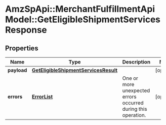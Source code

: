 # AmzSpApi::MerchantFulfillmentApiModel::GetEligibleShipmentServicesResponse

## Properties
Name | Type | Description | Notes
------------ | ------------- | ------------- | -------------
**payload** | [**GetEligibleShipmentServicesResult**](GetEligibleShipmentServicesResult.md) |  | [optional] 
**errors** | [**ErrorList**](ErrorList.md) | One or more unexpected errors occurred during this operation. | [optional] 



